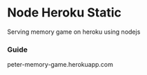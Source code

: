 # Node Heroku Static
Serving memory game on heroku using nodejs

### Guide

peter-memory-game.herokuapp.com

